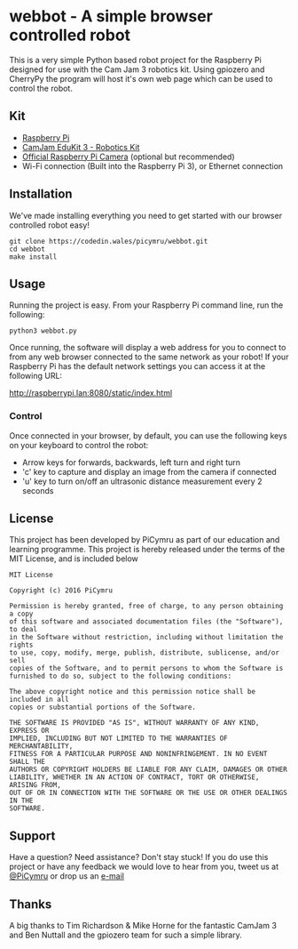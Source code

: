 # webbot - A simple browser controlled robot

This is a very simple Python based robot project for the Raspberry Pi designed for use with the Cam Jam 3 robotics kit. Using gpiozero and CherryPy the program will host it's own web page which can be used to control the robot.

## Kit
 - [Raspberry Pi](https://thepihut.com/collections/raspberry-pi/products/raspberry-pi-3-model-b)
 - [CamJam EduKit 3 - Robotics Kit](https://thepihut.com/products/camjam-edukit-3-robotics)
 - [Official Raspberry Pi Camera](https://thepihut.com/collections/raspberry-pi-camera/products/raspberry-pi-camera-module) (optional but recommended)
 - Wi-Fi connection (Built into the Raspberry Pi 3), or Ethernet connection

## Installation
We've made installing everything you need to get started with our browser controlled robot easy!

	git clone https://codedin.wales/picymru/webbot.git
	cd webbot
	make install

## Usage
Running the project is easy. From your Raspberry Pi command line, run the following:

	python3 webbot.py

Once running, the software will display a web address for you to connect to from any web browser connected to the same network as your robot! If your Raspberry Pi has the default network settings you can access it at the following URL:

http://raspberrypi.lan:8080/static/index.html

### Control
Once connected in your browser, by default, you can use the following keys on your keyboard to control the robot:

- Arrow keys for forwards, backwards, left turn and right turn
- 'c' key to capture and display an image from the camera if connected
- 'u' key to turn on/off an ultrasonic distance measurement every 2 seconds

## License

This project has been developed by PiCymru as part of our education and learning programme. This project is hereby released under the terms of the MIT License, and is included below

	MIT License

	Copyright (c) 2016 PiCymru

	Permission is hereby granted, free of charge, to any person obtaining a copy
	of this software and associated documentation files (the "Software"), to deal
	in the Software without restriction, including without limitation the rights
	to use, copy, modify, merge, publish, distribute, sublicense, and/or sell
	copies of the Software, and to permit persons to whom the Software is
	furnished to do so, subject to the following conditions:

	The above copyright notice and this permission notice shall be included in all
	copies or substantial portions of the Software.

	THE SOFTWARE IS PROVIDED "AS IS", WITHOUT WARRANTY OF ANY KIND, EXPRESS OR
	IMPLIED, INCLUDING BUT NOT LIMITED TO THE WARRANTIES OF MERCHANTABILITY,
	FITNESS FOR A PARTICULAR PURPOSE AND NONINFRINGEMENT. IN NO EVENT SHALL THE
	AUTHORS OR COPYRIGHT HOLDERS BE LIABLE FOR ANY CLAIM, DAMAGES OR OTHER
	LIABILITY, WHETHER IN AN ACTION OF CONTRACT, TORT OR OTHERWISE, ARISING FROM,
	OUT OF OR IN CONNECTION WITH THE SOFTWARE OR THE USE OR OTHER DEALINGS IN THE
	SOFTWARE.

## Support

Have a question? Need assistance? Don't stay stuck! If you do use this project or have any feedback we would love to hear from you, tweet us at [@PiCymru](https://twitter.com/PiCymru) or drop us an [e-mail](mailto:hello@picymru.org.uk)

## Thanks
A big thanks to Tim Richardson & Mike Horne for the fantastic CamJam 3 and Ben Nuttall and the gpiozero team for such a simple library.
